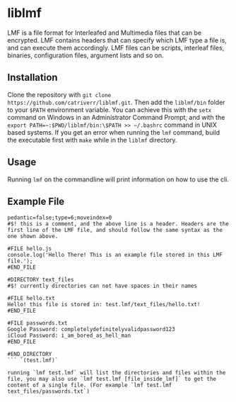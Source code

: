 # liblmf

LMF is a file format for Interleafed and Multimedia files that can be encrypted. LMF contains headers that can specify which LMF type a file is, and  can execute them accordingly. LMF files can be scripts, interleaf files, binaries, configuration files, argument lists and so on.

## Installation

Clone the repository with `git clone https://github.com/catriverr/liblmf.git`. Then add the `liblmf/bin` folder to your `$PATH` environment variable. You can achieve this with the `setx` command on Windows in an Administrator Command Prompt, and with the `export PATH=~:$PWD/liblmf/bin:\$PATH >> ~/.bashrc` command in UNIX based systems. If you get an error when running the `lmf` command, build the executable first with `make` while in the `liblmf` directory.

## Usage

Running `lmf` on the commandline will print information on how to use the cli.

## Example File

```make
pedantic=false;type=6;moveindex=0
#$! this is a comment, and the above line is a header. Headers are the first line of the LMF file, and should follow the same syntax as the one shown above.

#FILE hello.js
console.log('Hello There! This is an example file stored in this LMF file.');
#END_FILE

#DIRECTORY text_files
#$! currently directories can not have spaces in their names

#FILE hello.txt
Hello! this file is stored in: test.lmf/text_files/hello.txt!
#END_FILE

#FILE passwords.txt
Google Password: completelydefinitelyvalidpassword123
iCloud Password: i_am_bored_as_hell_man
#END_FILE

#END_DIRECTORY
``` `(test.lmf)`

running `lmf test.lmf` will list the directories and files within the file, you may also use `lmf test.lmf [file_inside_lmf]` to get the content of a single file. (For example `lmf test.lmf text_files/passwords.txt`)
